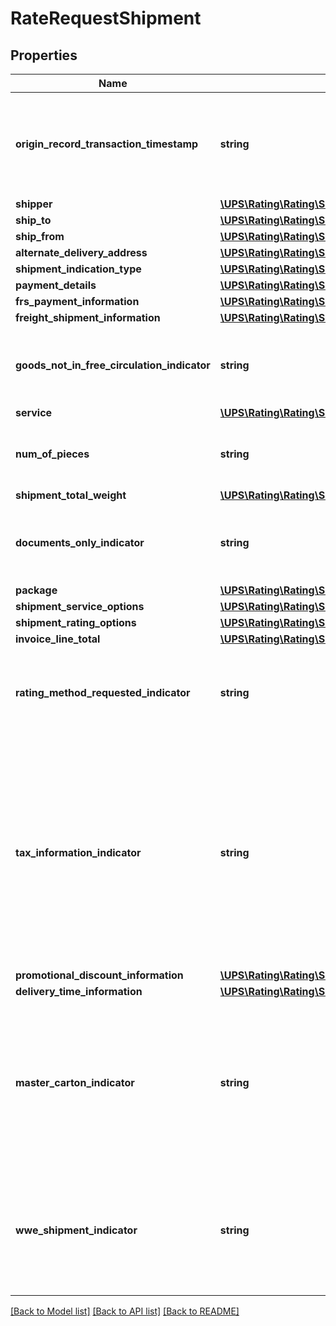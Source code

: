 # RateRequestShipment

## Properties
Name | Type | Description | Notes
------------ | ------------- | ------------- | -------------
**origin_record_transaction_timestamp** | **string** | The time that the request was made from the originating system. UTC time down to milliseconds. Example - 2016-07-14T12:01:33.999  Applicable only for HazMat request and with subversion greater than or equal to 1701. | [optional] 
**shipper** | [**\UPS\Rating\Rating\ShipmentShipper**](ShipmentShipper.md) |  | 
**ship_to** | [**\UPS\Rating\Rating\ShipmentShipTo**](ShipmentShipTo.md) |  | 
**ship_from** | [**\UPS\Rating\Rating\ShipmentShipFrom**](ShipmentShipFrom.md) |  | [optional] 
**alternate_delivery_address** | [**\UPS\Rating\Rating\ShipmentAlternateDeliveryAddress**](ShipmentAlternateDeliveryAddress.md) |  | [optional] 
**shipment_indication_type** | [**\UPS\Rating\Rating\ShipmentShipmentIndicationType[]**](ShipmentShipmentIndicationType.md) |  | [optional] 
**payment_details** | [**\UPS\Rating\Rating\ShipmentPaymentDetails**](ShipmentPaymentDetails.md) |  | [optional] 
**frs_payment_information** | [**\UPS\Rating\Rating\ShipmentFRSPaymentInformation**](ShipmentFRSPaymentInformation.md) |  | [optional] 
**freight_shipment_information** | [**\UPS\Rating\Rating\ShipmentFreightShipmentInformation**](ShipmentFreightShipmentInformation.md) |  | [optional] 
**goods_not_in_free_circulation_indicator** | **string** | Goods Not In Free Circulation indicator.  This is an empty tag, any value inside is ignored. This indicator is invalid for a package type of UPS Letter and DocumentsOnly. | [optional] 
**service** | [**\UPS\Rating\Rating\ShipmentService**](ShipmentService.md) |  | [optional] 
**num_of_pieces** | **string** | Total number of pieces in all pallets. Required for UPS Worldwide Express Freight and UPS Worldwide Express Freight Midday shipments. | [optional] 
**shipment_total_weight** | [**\UPS\Rating\Rating\ShipmentShipmentTotalWeight**](ShipmentShipmentTotalWeight.md) |  | [optional] 
**documents_only_indicator** | **string** | Valid values are Document and Non-document. If the indicator is present then the value is Document else Non-Document. Note: Not applicable for FRS rating  requests.  Empty Tag. | [optional] 
**package** | [**\UPS\Rating\Rating\ShipmentPackage[]**](ShipmentPackage.md) |  | 
**shipment_service_options** | [**\UPS\Rating\Rating\ShipmentShipmentServiceOptions**](ShipmentShipmentServiceOptions.md) |  | [optional] 
**shipment_rating_options** | [**\UPS\Rating\Rating\ShipmentShipmentRatingOptions**](ShipmentShipmentRatingOptions.md) |  | [optional] 
**invoice_line_total** | [**\UPS\Rating\Rating\ShipmentInvoiceLineTotal**](ShipmentInvoiceLineTotal.md) |  | [optional] 
**rating_method_requested_indicator** | **string** | Presence/Absence Indicator. Any value inside is ignored. RatingMethodRequestedIndicator is an indicator. If present, Billable Weight Calculation method and Rating Method information would be returned in response. | [optional] 
**tax_information_indicator** | **string** | Presence/Absence Indicator. Any value inside is ignored. TaxInformationIndicator is an indicator. The Tax related information includes any type of Taxes, corresponding Monetary Values, Total Charges with Taxes and disclaimers (if applicable) would be returned in response.  If present, any taxes that may be applicable to a shipment would be returned in response. If this indicator is requested with NegotiatedRatesIndicator, Tax related information, if applicable, would be returned only for Negotiated Rates and not for Published Rates. | [optional] 
**promotional_discount_information** | [**\UPS\Rating\Rating\ShipmentPromotionalDiscountInformation**](ShipmentPromotionalDiscountInformation.md) |  | [optional] 
**delivery_time_information** | [**\UPS\Rating\Rating\ShipmentDeliveryTimeInformation**](ShipmentDeliveryTimeInformation.md) |  | [optional] 
**master_carton_indicator** | **string** | Presence/Absence Indicator. Any value inside is ignored. MasterCartonIndicator is an indicator and presence implies that shipment is Master Carton type.  If present, the shipment will be rated as a Master Carton Type. If this indicator is requested with NegotiatedRatesIndicator, rates would be returned only for Negotiated Rates and not for Published Rates. | [optional] 
**wwe_shipment_indicator** | **string** | Presence/Absence Indicator. Any value inside is ignored. WWEShipmentIndicator is an indicator and presence implies that WWE service details requested for RequestOption&#x3D;Shop or  RequestOption&#x3D;Shoptimeintransit  RequestOption&#x3D;Shop or  RequestOption&#x3D;Shoptimeintransit | [optional] 

[[Back to Model list]](../../README.md#documentation-for-models) [[Back to API list]](../../README.md#documentation-for-api-endpoints) [[Back to README]](../../README.md)

